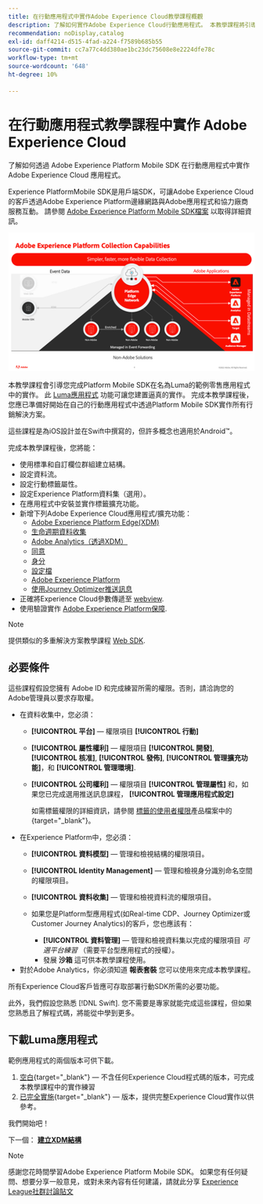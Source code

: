 ```yaml
---
title: 在行動應用程式中實作Adobe Experience Cloud教學課程概觀
description: 了解如何實作Adobe Experience Cloud行動應用程式。 本教學課程將引導您在範例Swift應用程式中實施Experience Cloud應用程式。
recommendation: noDisplay,catalog
exl-id: daff4214-d515-4fad-a224-f7589b685b55
source-git-commit: cc7a77c4dd380ae1bc23dc75608e8e2224dfe78c
workflow-type: tm+mt
source-wordcount: '648'
ht-degree: 10%

---
```


# 在行動應用程式教學課程中實作 Adobe Experience Cloud

了解如何透過 Adobe Experience Platform Mobile SDK 在行動應用程式中實作 Adobe Experience Cloud 應用程式。

Experience PlatformMobile SDK是用戶端SDK，可讓Adobe Experience Cloud的客戶透過Adobe Experience Platform邊緣網路與Adobe應用程式和協力廠商服務互動。 請參閱 [Adobe Experience Platform Mobile SDK檔案](https://aep-sdks.gitbook.io/docs/) 以取得詳細資訊。

![建置設定](assets/data-collection-mobile-sdk.png)


本教學課程會引導您完成Platform Mobile SDK在名為Luma的範例零售應用程式中的實作。 此 [Luma應用程式](https://github.com/Adobe-Marketing-Cloud/Luma-iOS-Mobile-App) 功能可讓您建置逼真的實作。 完成本教學課程後，您應已準備好開始在自己的行動應用程式中透過Platform Mobile SDK實作所有行銷解決方案。

這些課程是為iOS設計並在Swift中撰寫的，但許多概念也適用於Android™。

完成本教學課程後，您將能：

* 使用標準和自訂欄位群組建立結構。
* 設定資料流。
* 設定行動標籤屬性。
* 設定Experience Platform資料集（選用）。
* 在應用程式中安裝並實作標籤擴充功能。
* 新增下列Adobe Experience Cloud應用程式/擴充功能：
   * [Adobe Experience Platform Edge(XDM)](events.md)
   * [生命週期資料收集](lifecycle-data.md)
   * [Adobe Analytics（透過XDM）](analytics.md)
   * [同意](consent.md)
   * [身分](identity.md)
   * [設定檔](profile.md)
   * [Adobe Experience Platform](platform.md)
   * [使用Journey Optimizer推送訊息](journey-optimizer-push.md)
* 正確將Experience Cloud參數傳遞至 [webview](web-views.md).
* 使用驗證實作 [Adobe Experience Platform保障](assurance.md).

>[!NOTE]
>
>提供類似的多重解決方案教學課程 [Web SDK](../tutorial-web-sdk/overview.md).

## 必要條件

這些課程假設您擁有 Adobe ID 和完成練習所需的權限。否則，請洽詢您的Adobe管理員以要求存取權。

* 在資料收集中，您必須：
   * **[!UICONTROL 平台]** — 權限項目 **[!UICONTROL 行動]**
   * **[!UICONTROL 屬性權利]** — 權限項目 **[!UICONTROL 開發]**, **[!UICONTROL 核准]**, **[!UICONTROL 發佈]**, **[!UICONTROL 管理擴充功能]**，和 **[!UICONTROL 管理環境]**.
   * **[!UICONTROL 公司權利]** — 權限項目 **[!UICONTROL 管理屬性]** 和，如果您已完成選用推送訊息課程， **[!UICONTROL 管理應用程式設定]**

      如需標籤權限的詳細資訊，請參閱 [標籤的使用者權限](https://experienceleague.adobe.com/docs/experience-platform/tags/admin/user-permissions.html?lang=zh-Hant)產品檔案中的{target=&quot;_blank&quot;}。
* 在Experience Platform中，您必須：
   * **[!UICONTROL 資料模型]** — 管理和檢視結構的權限項目。
   * **[!UICONTROL Identity Management]** — 管理和檢視身分識別命名空間的權限項目。
   * **[!UICONTROL 資料收集]** — 管理和檢視資料流的權限項目。

   * 如果您是Platform型應用程式(如Real-time CDP、Journey Optimizer或Customer Journey Analytics)的客戶，您也應該有：
      * **[!UICONTROL 資料管理]** — 管理和檢視資料集以完成的權限項目 _可選平台練習_ （需要平台型應用程式的授權）。
      * 發展 **沙箱** 這可供本教學課程使用。
* 對於Adobe Analytics，你必須知道 **報表套裝** 您可以使用來完成本教學課程。

所有Experience Cloud客戶皆應可存取部署行動SDK所需的必要功能。

此外，我們假設您熟悉 [!DNL Swift]. 您不需要是專家就能完成這些課程，但如果您熟悉且了解程式碼，將能從中學到更多。

## 下載Luma應用程式

範例應用程式的兩個版本可供下載。

1. [空白](https://github.com/Adobe-Marketing-Cloud/Luma-iOS-Mobile-App){target=&quot;_blank&quot;} — 不含任何Experience Cloud程式碼的版本，可完成本教學課程中的實作練習
1. [已完全實施](https://github.com/Adobe-Marketing-Cloud/Luma-iOS-Mobile-App){target=&quot;_blank&quot;} — 版本，提供完整Experience Cloud實作以供參考。

我們開始吧！


下一個： **[建立XDM結構](create-schema.md)**

>[!NOTE]
>
>感謝您花時間學習Adobe Experience Platform Mobile SDK。 如果您有任何疑問、想要分享一般意見，或對未來內容有任何建議，請就此分享 [Experience League社群討論貼文](https://experienceleaguecommunities.adobe.com/t5/adobe-experience-platform-launch/tutorial-discussion-implement-adobe-experience-cloud-in-mobile/td-p/443796)